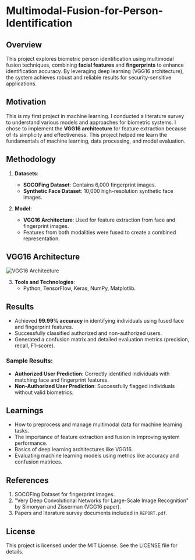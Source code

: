 # Multimodal-Fusion-for-Person-Identification

## Overview
This project explores biometric person identification using multimodal fusion techniques, combining **facial features** and **fingerprints** to enhance identification accuracy. By leveraging deep learning (VGG16 architecture), the system achieves robust and reliable results for security-sensitive applications.
## Motivation
This is my first project in machine learning. I conducted a literature survey to understand various models and approaches for biometric systems. I chose to implement the **VGG16 architecture** for feature extraction because of its simplicity and effectiveness. This project helped me learn the fundamentals of machine learning, data processing, and model evaluation.

## Methodology
1. **Datasets**:
   - **SOCOFing Dataset**: Contains 6,000 fingerprint images.
   - **Synthetic Face Dataset**: 10,000 high-resolution synthetic face images.

2. **Model**:
   - **VGG16 Architecture**: Used for feature extraction from face and fingerprint images.
   - Features from both modalities were fused to create a combined representation.
## VGG16 Architecture
![VGG16 Architecture](images/vgg16_architecture.png "VGG16 Diagram")

3. **Tools and Technologies**:
   - Python, TensorFlow, Keras, NumPy, Matplotlib.
  ## Results
- Achieved **99.99% accuracy** in identifying individuals using fused face and fingerprint features.
- Successfully classified authorized and non-authorized users.
- Generated a confusion matrix and detailed evaluation metrics (precision, recall, F1-score).

### Sample Results:
- **Authorized User Prediction**: Correctly identified individuals with matching face and fingerprint features.
- **Non-Authorized User Prediction**: Successfully flagged individuals without valid biometrics.
## Learnings
- How to preprocess and manage multimodal data for machine learning tasks.
- The importance of feature extraction and fusion in improving system performance.
- Basics of deep learning architectures like VGG16.
- Evaluating machine learning models using metrics like accuracy and confusion matrices.
## References
1. SOCOFing Dataset for fingerprint images.
2. "Very Deep Convolutional Networks for Large-Scale Image Recognition" by Simonyan and Zisserman (VGG16 paper).
3. Papers and literature survey documents included in `REPORT.pdf`.

## License
This project is licensed under the MIT License. See the LICENSE file for details.




